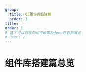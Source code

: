 ```yaml
---
group:
  title: 03组件库搭建篇
  order: 3
title: 
order: 1
# 这个可以将写的组件设置为demo在右侧展示
# demo: /
---
```


# 组件库搭建篇总览



